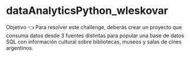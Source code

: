 # dataAnalyticsPython_wleskovar
Objetivo 👈 Para resolver este challenge, deberás crear un proyecto que consuma datos desde 3 fuentes distintas para popular una base de datos SQL con información cultural sobre bibliotecas, museos y salas de cines argentinos.
